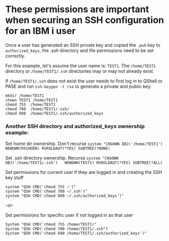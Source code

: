 # These permissions are important when securing an SSH configuration for an IBM i user
Once a user has generated an SSH private key and copied the ```.pub``` key to ```authorized_keys```, the .ssh directory and file permissions need to be set correctly.   

For this example, let's assume the user name is: ```TEST1```. The ```/home/TEST1``` directory or ```/home/TEST1/.ssh``` directories may or may not already exist.     

If ```/home/TEST1/.ssh``` does not exist the user needs to first log in to QShell or PASE and run ```ssh-keygen -t rsa``` to generate a private and public key.     
```
mkdir /home/TEST1
chown TEST1 /home/TEST1
chmod 755  /home/TEST1
chmod 700  /home/TEST1/.ssh/
chmod 600  /home/TEST1/.ssh/authorized_keys
```

### Another SSH directory and authorized_keys ownership example:  

Set home dir ownership. Don't recurse
```system "CHGOWN OBJ('/home/TEST1')   NEWOWN(RSCHOEN) RVKOLDAUT(*YES) SUBTREE(*NONE)```

Set .ssh directory ownership. Recurse
```system "CHGOWN OBJ('/home/TEST1/.ssh')   NEWOWN(TEST1) RVKOLDAUT(*YES) SUBTREE(*ALL)```

Set permissions for current user if they are logged in and creating the SSH key stuff
```
system "QSH CMD('chmod 755 ~')"
system "QSH CMD('chmod 700 ~/.ssh')"
system "QSH CMD('chmod 600 ~/.ssh/authorized_keys')"
```

-or-

Set permissions for specific user if not logged in as that user
```
System "QSH CMD('chmod 755 /home/TEST1)"
System "QSH CMD('chmod 700 /home/TEST1/.ssh")
System "QSH CMD('chmod 600 /home/TEST1/.ssh/authorized_keys')"
```
